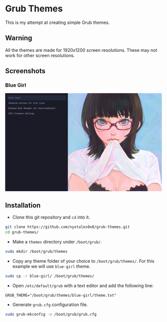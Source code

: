 # Grub Themes

This is my attempt at creating simple Grub themes.

## Warning

All the themes are made for 1920x1200 screen resolutions. These may not work for other screen resolutions.

## Screenshots

### Blue Girl
![](./blue-girl/preview.png)

## Installation

- Clone this git repository and `cd` into it.

```bash
git clone https://github.com/nyxtales0x0/grub-themes.git
cd grub-themes/
```

- Make a `themes` directory under `/boot/grub/`.

```bash
sudo mkdir /boot/grub/themes
```

- Copy any theme folder of your choice to `/boot/grub/themes/`. For this example we will use `blue-girl` theme.

```bash
sudo cp -r blue-girl/ /boot/grub/themes/
```

- Open `/etc/default/grub` with a text editor and add the following line:

```
GRUB_THEME="/boot/grub/themes/blue-girl/theme.txt"
```

- Generate `grub.cfg` configuration file.
```bash
sudo grub-mkconfig -o /boot/grub/grub.cfg
```